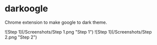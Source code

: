 # darkoogle
Chrome extension to make google to dark theme.

![Step 1](/Screenshots/Step 1.png "Step 1")
![Step 1](/Screenshots/Step 2.png "Step 2")
